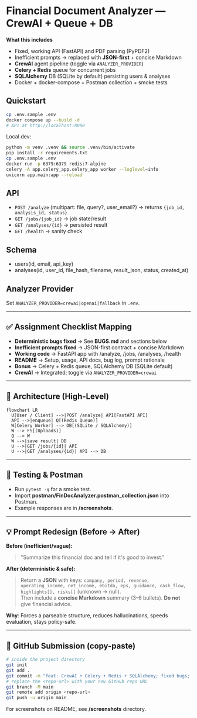 
# Financial Document Analyzer — CrewAI + Queue + DB

**What this includes**
- Fixed, working API (FastAPI) and PDF parsing (PyPDF2)
- Inefficient prompts → replaced with **JSON-first** + concise Markdown
- **CrewAI** agent pipeline (toggle via `ANALYZER_PROVIDER`)
- **Celery + Redis** queue for concurrent jobs
- **SQLAlchemy** DB (SQLite by default) persisting users & analyses
- Docker + docker-compose + Postman collection + smoke tests

## Quickstart
```bash
cp .env.sample .env
docker compose up --build -d
# API at http://localhost:8000
```

Local dev:
```bash
python -m venv .venv && source .venv/bin/activate
pip install -r requirements.txt
cp .env.sample .env
docker run -p 6379:6379 redis:7-alpine
celery -A app.celery_app.celery_app worker --loglevel=info
uvicorn app.main:app --reload
```

## API
- `POST /analyze` (multipart: file, query?, user_email?) → returns `{job_id, analysis_id, status}`
- `GET /jobs/{job_id}` → job state/result
- `GET /analyses/{id}` → persisted result
- `GET /health` → sanity check

## Schema
- users(id, email, api_key)
- analyses(id, user_id, file_hash, filename, result_json, status, created_at)

## Analyzer Provider
Set `ANALYZER_PROVIDER=crewai|openai|fallback` in `.env`.


---

## ✅ Assignment Checklist Mapping

- **Deterministic bugs fixed** → See **BUGS.md** and sections below
- **Inefficient prompts fixed** → JSON-first contract + concise Markdown
- **Working code** → FastAPI app with /analyze, /jobs, /analyses, /health
- **README** → Setup, usage, API docs, bug log, prompt rationale
- **Bonus** → Celery + Redis queue, SQLAlchemy DB (SQLite default)
- **CrewAI** → Integrated; toggle via `ANALYZER_PROVIDER=crewai`

---

## 🧩 Architecture (High-Level)

```mermaid
flowchart LR
  U[User / Client] -->|POST /analyze| API[FastAPI API]
  API -->|enqueue| Q[(Redis Queue)]
  W[Celery Worker] --> DB[(SQLite / SQLAlchemy)]
  W --> FS[(Uploads)]
  Q --> W
  W -->|save result| DB
  U -->|GET /jobs/{id}| API
  U -->|GET /analyses/{id}| API --> DB
```

---

## 🧪 Testing & Postman

- Run `pytest -q` for a smoke test.
- Import **postman/FinDocAnalyzer.postman_collection.json** into Postman.
- Example responses are in **/screenshots**.

---

## 💡 Prompt Redesign (Before → After)

**Before (inefficient/vague):**
> "Summarize this financial doc and tell if it's good to invest."

**After (deterministic & safe):**
> Return a **JSON** with keys: `company, period, revenue, operating_income, net_income, ebitda, eps, guidance, cash_flow, highlights[], risks[]` (unknown → null).  
> Then include a **concise Markdown** summary (3–6 bullets). **Do not** give financial advice.

**Why**: Forces a parseable structure, reduces hallucinations, speeds evaluation, stays policy-safe.

---

## 🚀 GitHub Submission (copy-paste)

```bash
# inside the project directory
git init
git add .
git commit -m "feat: CrewAI + Celery + Redis + SQLAlchemy; fixed bugs; deterministic prompts"
# replace the <repo-url> with your new GitHub repo URL
git branch -M main
git remote add origin <repo-url>
git push -u origin main
```

For screenshots on README, see **/screenshots** directory.
